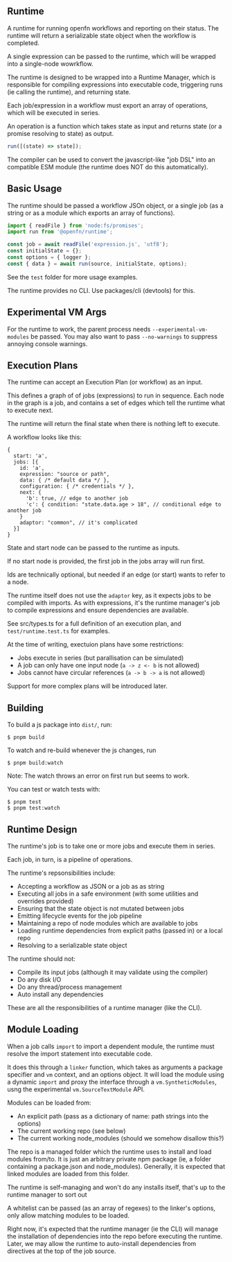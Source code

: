 ## Runtime

A runtime for running openfn workflows and reporting on their status. The runtime will return a serializable state object when the workflow is completed.

A single expression can be passed to the runtime, which will be wrapped into a single-node wowrkflow.

The runtime is designed to be wrapped into a Runtime Manager, which is responsible for compiling expressions into executable code, triggering runs (ie calling the runtime), and returning state.

Each job/expression in a workflow must export an array of operations, which will be executed in series.

An operation is a function which takes state as input and returns state (or a promise resolving to state) as output.

```js
run([(state) => state]);
```

The compiler can be used to convert the javascript-like "job DSL" into an compatible ESM module (the runtime does NOT do this automatically).

## Basic Usage

The runtime should be passed a workflow JSOn object, or a single job (as a string or as a module which exports an array of functions).

```js
import { readFile } from 'node:fs/promises';
import run from '@openfn/runtime';

const job = await readFile('expression.js', 'utf8');
const initialState = {};
const options = { logger };
const { data } = await run(source, initialState, options);
```

See the `test` folder for more usage examples.

The runtime provides no CLI. Use packages/cli (devtools) for this.

## Experimental VM Args

For the runtime to work, the parent process needs `--experimental-vm-modules` be passed. You may also want to pass `--no-warnings` to suppress annoying console warnings.

## Execution Plans

The runtime can accept an Execution Plan (or workflow) as an input. 

This defines a graph of of jobs (expressions) to run in sequence. Each node in the graph is a job, and contains a set of edges which tell the runtime what to execute next.

The runtime will return the final state when there is nothing left to execute.

A workflow looks like this:
```
{
  start: 'a',
  jobs: [{
    id: 'a',
    expression: "source or path",
    data: { /* default data */ },
    configuration: { /* credentials */ },
    next: {
      'b': true, // edge to another job
      'c': { condition: "state.data.age > 18", // conditional edge to another job
    }    
    adaptor: "common", // it's complicated
  }]
}
```
State and start node can be passed to the runtime as inputs.

If no start node is provided, the first job in the jobs array will run first.

Ids are technically optional, but needed if an edge (or start) wants to refer to a node.

The runtime itself does not use the `adaptor` key, as it expects jobs to be compiled with imports. As with expressions, it's the runtime manager's job to compile expressions and ensure dependencies are available.

See src/types.ts for a full definition of an execution plan, and `test/runtime.test.ts` for examples.

At the time of writing, exectuion plans have some restrictions:
* Jobs execute in series (but parallisation can be simulated)
* A job can only have one input node (`a -> z <- b` is not allowed) 
* Jobs cannot have circular references (`a -> b -> a` is not allowed)

Support for more complex plans will be introduced later.

## Building

To build a js package into `dist/`, run:

```
$ pnpm build
```

To watch and re-build whenever the js changes, run

```
$ pnpm build:watch
```

Note: The watch throws an error on first run but seems to work.

You can test or watch tests with:

```
$ pnpm test
$ pnpm test:watch
```

## Runtime Design

The runtime's job is to take one or more jobs and execute them in series.

Each job, in turn, is a pipeline of operations.

The runtime's repsonsibilities include:

- Accepting a workflow as JSON or a job as as string
- Executing all jobs in a safe environment (with some utilities and overrides provided)
- Ensuring that the state object is not mutated between jobs
- Emitting lifecycle events for the job pipeline
- Maintaining a repo of node modules which are available to jobs
- Loading runtime dependencies from explicit paths (passed in) or a local repo
- Resolving to a serializable state object

The runtime should not:

- Compile its input jobs (although it may validate using the compiler)
- Do any disk I/O
- Do any thread/process management
- Auto install any dependencies

These are all the responsibilities of a runtime manager (like the CLI).

## Module Loading

When a job calls `import` to import a dependent module, the runtime must resolve the import statement into executable code.

It does this through a `linker` function, which takes as arguments a package specifier and `vm` context, and an options object. It will load the module using a dynamic `import` and proxy the interface through a `vm.SyntheticModules`, usng the experimental `vm.SourceTextModule` API.

Modules can be loaded from:
- An explicit path (pass as a dictionary of name: path strings into the options)
- The current working repo (see below)
- The current working node_modules (should we somehow disallow this?)

The repo is a managed folder which the runtime uses to install and load modules from/to. It is just an arbitrary private npm package (ie, a folder containing a package.json and node_modules). Generally, it is expected that linked modules are loaded from this folder.

The runtime is self-managing and won't do any installs itself, that's up to the runtime manager to sort out

A whitelist can be passed (as an array of regexes) to the linker's options, only allow matching modules to be loaded.

Right now, it's expected that the runtime manager (ie the CLI) will manage the installation of dependencies into the repo before executing the runtime. Later, we may allow the runtime to auto-install dependencies from directives at the top of the job source.
